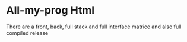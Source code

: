 # All-my-prog Html
There are a front, back, full stack and full interface matrice and also full compiled release
